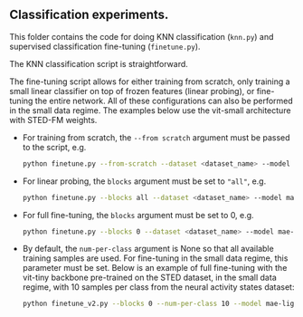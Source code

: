 ## Classification experiments.

This folder contains the code for doing KNN classification (`knn.py`) and supervised classification fine-tuning (`finetune.py`).  

The KNN classification script is straightforward.  

The fine-tuning script allows for either training from scratch, only training a small linear classifier on top of frozen features (linear probing), or fine-tuning the entire network. All of these configurations can also be performed in the small data regime. The examples below use the vit-small architecture with STED-FM weights.


- For training from scratch, the `--from scratch` argument must be passed to the script, e.g.  
    ```bash
    python finetune.py --from-scratch --dataset <dataset_name> --model mae-lightning-small --weights MAE_SMALL_STED
    ```
- For linear probing, the `blocks` argument must be set to `"all"`, e.g.  
    ```bash
    python finetune.py --blocks all --dataset <dataset_name> --model mae-lightning-small --weights MAE_SMALL_STED
    ```
- For full fine-tuning, the `blocks` argument must be set to 0, e.g.  
    ```bash
    python finetune.py --blocks 0 --dataset <dataset_name> --model mae-lightning-small --weights MAE_SMALL_STED  
    
- By default, the `num-per-class` argument is None so that all available training samples are used. For fine-tuning in the small data regime, this parameter must be set. Below is an example of full fine-tuning with the vit-tiny backbone pre-trained on the STED dataset, in the small data regime,  with 10 samples per class from the neural activity states dataset:  
    ```bash
    python finetune_v2.py --blocks 0 --num-per-class 10 --model mae-lightning-tiny --weights MAE_SMALL_STED --dataset neural-activity-states
    ```
